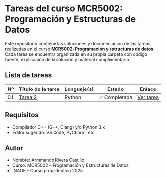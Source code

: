 # Tareas del curso MCR5002: Programación y Estructuras de Datos

Este repositorio contiene las soluciones y documentación de las tareas realizadas en el curso **MCR5002: Programación y estructuras de datos**. Cada tarea se encuentra organizada en su propia carpeta con código fuente, explicación de la solución y material complementario.

## Lista de tareas


| Nº  | Título de la tarea                          | Lenguaje(s) | Estado        | Enlace                       |
| --- | ------------------------------------------- | ----------- | ------------- | ---------------------------- |
| 01  | [Tarea 2](Tareas/tarea_02) | Python           | ✅ Completada | [Ver tarea](Tareas/tarea_02/tarea02.md) |

## Requisitos
- Compilador C++ (G++, Clang) y/o Python 3.x
- Editor sugerido: VS Code, PyCharm, etc.

## Autor
- Nombre: Armmando Rivera Castillo
- Curso: MCR5002 – Programación y Estructuras de Datos
- INAOE - Curso propedeutico 2025
